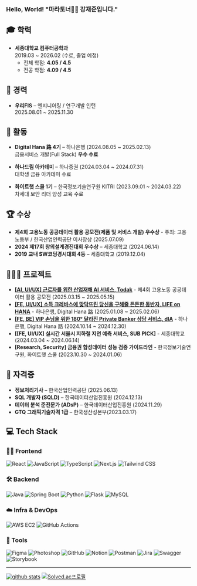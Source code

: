 ### Hello, World! "마라토너🏃‍♂️ 강재준입니다."


## 🎓 학력
- **세종대학교 컴퓨터공학과**  
  2019.03 ~ 2026.02 (수료, 졸업 예정)  
  - 전체 학점: **4.05 / 4.5**  
  - 전공 학점: **4.09 / 4.5**

## 🎒 경력
- **우리FIS** – 엔지니어링 / 연구개발 인턴  
  2025.08.01 ~ 2025.11.30  


## 📗 활동
-  **Digital Hana 路 4기** – 하나은행 (2024.08.05 ~ 2025.02.13)  
  금융서비스 개발(Full Stack) **우수 수료**  

-  **하나드림 아카데미** – 하나증권 (2024.03.04 ~ 2024.07.31)  
  대학생 금융 아카데미 수료  

-  **화이트햇 스쿨 1기** – 한국정보기술연구원 KITRI (2023.09.01 ~ 2024.03.22)  
  차세대 보안 리더 양성 교육 수료  

## 🏆 수상
-  **제4회 고용노동 공공데이터 활용 공모전(제품 및 서비스 개발) 우수상** - 주최: 고용노동부
/ 한국산업인력공단 이사장상 (2025.07.09)
-  **2024 제17회 창의설계경진대회 우수상** – 세종대학교 (2024.06.14)  
-  **2019 교내 SW코딩경시대회 4등** – 세종대학교 (2019.12.04)


## 👩🏽‍💻 프로젝트
- **[[AI, UI/UX] 근로자를 위한 산업재해 AI 서비스, Todak](https://github.com/Todak-todak-todak)** - 제4회 고용노동 공공데이터 활용 공모전 (2025.03.15 ~ 2025.05.15) 
- **[[FE, UI/UX] 소득 크레바스에 맞닥뜨린 당신을 구해줄 든든한 동반자, LIFE on HANA](https://github.com/Hanaro-JSON)** - 하나은행, Digital Hana 路 (2025.01.08 ~ 2025.02.06)
- **[[FE, BE] VIP 손님을 위한 180° 달라진 Private Banker 상담 서비스, dIA](https://github.com/hanaro4-dIA)** - 하나은행, Digital Hana 路 (2024.10.14 ~ 2024.12.30)
- **[[FE, UI/UX] 실시간 서울시 지하철 지연 예측 서비스,  SUB PICK]** - 세종대학교 (2024.03.04 ~ 2024.06.14)
- **[Research, Security] 금융권 합성데이터 성능 검증 가이드라인** - 한국정보기술연구원, 화이트햇 스쿨 (2023.10.30 ~ 2024.01.06)


## 📜 자격증
-  **정보처리기사** – 한국산업인력공단 (2025.06.13)  
-  **SQL 개발자 (SQLD)** – 한국데이터산업진흥원 (2024.12.13)  
-  **데이터 분석 준전문가 (ADsP)** – 한국데이터산업진흥원 (2024.11.29)  
-  **GTQ 그래픽기술자격 1급** – 한국생산성본부(2023.03.17)


## 💻 Tech Stack

### 🧑‍🎨 Frontend
![React](https://img.shields.io/badge/React-%2361DAFB.svg?style=for-the-badge&logo=react&logoColor=black)
![JavaScript](https://img.shields.io/badge/JavaScript-%23F7DF1E.svg?style=for-the-badge&logo=javascript&logoColor=black)
![TypeScript](https://img.shields.io/badge/TypeScript-%23007ACC.svg?style=for-the-badge&logo=typescript&logoColor=white)
![Next.js](https://img.shields.io/badge/Next.js-%23000000.svg?style=for-the-badge&logo=nextdotjs&logoColor=white)
![Tailwind CSS](https://img.shields.io/badge/TailwindCSS-%2306B6D4.svg?style=for-the-badge&logo=tailwindcss&logoColor=white)


### 🛠️ Backend
![Java](https://img.shields.io/badge/Java-%23ED8B00.svg?style=for-the-badge&logo=openjdk&logoColor=white)
![Spring Boot](https://img.shields.io/badge/SpringBoot-%236DB33F.svg?style=for-the-badge&logo=springboot&logoColor=white)
![Python](https://img.shields.io/badge/Python-%233776AB.svg?style=for-the-badge&logo=python&logoColor=white)
![Flask](https://img.shields.io/badge/Flask-%23000.svg?style=for-the-badge&logo=flask&logoColor=white)
![MySQL](https://img.shields.io/badge/MySQL-%234479A1.svg?style=for-the-badge&logo=mysql&logoColor=white)


### ☁️ Infra & DevOps
![AWS EC2](https://img.shields.io/badge/AWS%20EC2-FF9900.svg?style=for-the-badge&logo=amazonaws&logoColor=white)
![GitHub Actions](https://img.shields.io/badge/GitHub%20Actions-2088FF.svg?style=for-the-badge&logo=githubactions&logoColor=white)


### 🧰 Tools
![Figma](https://img.shields.io/badge/Figma-%23F24E1E.svg?style=for-the-badge&logo=figma&logoColor=white)
![Photoshop](https://img.shields.io/badge/Photoshop-31A8FF.svg?style=for-the-badge&logo=adobephotoshop&logoColor=white)
![GitHub](https://img.shields.io/badge/GitHub-%23121011.svg?style=for-the-badge&logo=github&logoColor=white)
![Notion](https://img.shields.io/badge/Notion-%23000000.svg?style=for-the-badge&logo=notion&logoColor=white)
![Postman](https://img.shields.io/badge/Postman-FF6C37?style=for-the-badge&logo=postman&logoColor=white)
![Jira](https://img.shields.io/badge/Jira-0052CC.svg?style=for-the-badge&logo=jira&logoColor=white)
![Swagger](https://img.shields.io/badge/Swagger-%2385EA2D.svg?style=for-the-badge&logo=swagger&logoColor=black)
![Storybook](https://img.shields.io/badge/Storybook-FF4785.svg?style=for-the-badge&logo=storybook&logoColor=white)


---
<!-- -->
[![github stats](https://github-readme-stats.vercel.app/api?username=bbzjun&show_icons=true&hide_border=true)](https://github.com/bbzjun) [![Solved.ac프로필](http://mazassumnida.wtf/api/v2/generate_badge?boj=BBZJUN)](https://solved.ac/BBZJUN)


<!-- 
[![Top Langs](https://github-readme-stats.vercel.app/api/top-langs/?username=bbzjun&layout=compact)](https://github.com/bbzjun)

-->
<!--
**bbzjun/bbzjun** is a ✨ _special_ ✨ repository because its `README.md` (this file) appears on your GitHub profile.

Here are some ideas to get you started:

- 🔭 I’m currently working on ...
- 🌱 I’m currently learning ...
- 👯 I’m looking to collaborate on ...
- 🤔 I’m looking for help with ...
- 💬 Ask me about ...
- 📫 How to reach me: ...
- 😄 Pronouns: ...
- ⚡ Fun fact: ...
-->
